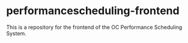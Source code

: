 # performancescheduling-frontend
This is a repository for the frontend of the OC Performance Scheduling System.
